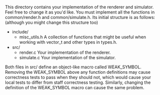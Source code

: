 This directory contains your implementation of the renderer and simulator. Feel free to change it as you'd like. 
You must implement all the functions in common/render.h and common/simulate.h.
Its initial structure is as follows: (although you might change this structure too)
- include/
    - misc_utils.h
        A collection of functions that might be useful when working with vector_t and other types in types.h.
- src/
    - render.c
        Your implementation of the renderer.
    - simulate.c
        Your implementation of the simulator.

Both files in src/ define an object-like macro called WEAK_SYMBOL. Removing the WEAK_SYMBOL above any function definitions
may cause correctness tests to pass when they should not, which would cause your local tests to differ from staff correctness 
testing. Similarly, changing the definition of the WEAK_SYMBOL macro can cause the same problem.
